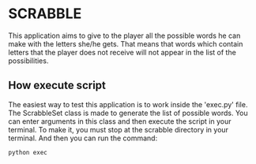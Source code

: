 # SCRABBLE

This application aims to give to the player all the possible words he can make with the letters she/he gets.
That means that words which contain letters that the player does not receive will not appear in the list of the possibilities.

## How execute script
The easiest way to test this application is to work inside the 'exec.py' file. The ScrabbleSet class is made to generate the 
list of possible words. You can enter arguments in this class and then execute the script in your terminal. To make it, you 
must stop at the scrabble directory in your terminal. And then you can run the command:  

```
python exec
```